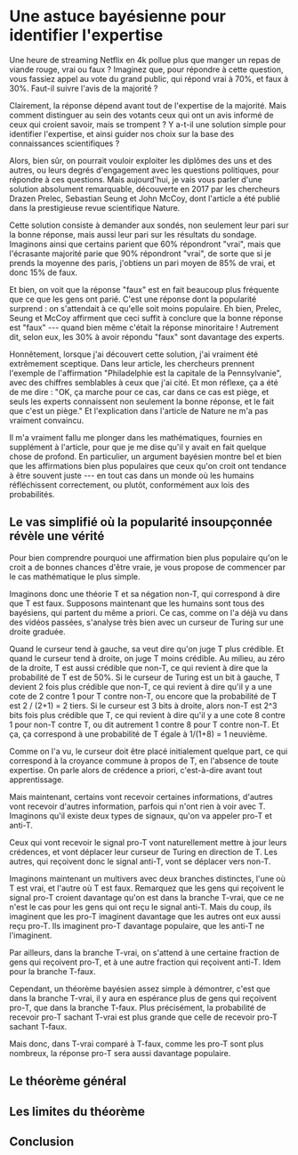 # Une astuce bayésienne pour identifier l'expertise

Une heure de streaming Netflix en 4k pollue plus 
que manger un repas de viande rouge, vrai ou faux ?
Imaginez que, pour répondre à cette question, 
vous fassiez appel au vote du grand public,
qui répond vrai à 70%, et faux à 30%.
Faut-il suivre l'avis de la majorité ?

Clairement, la réponse dépend avant tout de l'expertise de la majorité.
Mais comment distinguer au sein des votants ceux qui ont un avis informé
de ceux qui croient savoir, mais se trompent ?
Y a-t-il une solution simple pour identifier l'expertise,
et ainsi guider nos choix sur la base des connaissances scientifiques ?

Alors, bien sûr, on pourrait vouloir exploiter les diplômes des uns et des autres,
ou leurs degrés d'engagement avec les questions politiques,
pour répondre à ces questions.
Mais aujourd'hui, je vais vous parler d'une solution absolument remarquable,
découverte en 2017 par les chercheurs Drazen Prelec, Sebastian Seung et John McCoy,
dont l'article a été publié dans la prestigieuse revue scientifique Nature.

Cette solution consiste à demander aux sondés,
non seulement leur pari sur la bonne réponse,
mais aussi leur pari sur les résultats du sondage.
Imaginons ainsi que certains parient que 60% répondront "vrai",
mais que l'écrasante majorité parie que 90% répondront "vrai",
de sorte que si je prends la moyenne des paris, 
j'obtiens un pari moyen de 85% de vrai, et donc 15% de faux.

Et bien, on voit que la réponse "faux" est en fait beaucoup plus fréquente
que ce que les gens ont parié.
C'est une réponse dont la popularité surprend :
on s'attendait à ce qu'elle soit moins populaire.
Eh bien, Prelec, Seung et McCoy affirment que ceci suffit à conclure
que la bonne réponse est "faux" --- quand bien même c'était la réponse minoritaire !
Autrement dit, selon eux, les 30% à avoir répondu "faux" sont davantage des experts.

Honnêtement, lorsque j'ai découvert cette solution,
j'ai vraiment été extrêmement sceptique.
Dans leur article, les chercheurs prennent l'exemple de l'affirmation 
"Philadelphie est la capitale de la Pennsylvanie",
avec des chiffres semblables à ceux que j'ai cité.
Et mon réflexe, ça a été de me dire : 
"OK, ça marche pour ce cas, car dans ce cas est piège,
et seuls les experts connaissent non seulement la bonne réponse, 
et le fait que c'est un piège."
Et l'explication dans l'article de Nature ne m'a pas vraiment convaincu.

Il m'a vraiment fallu me plonger dans les mathématiques, 
fournies en supplément à l'article,
pour que je me dise qu'il y avait en fait quelque chose de profond.
En particulier, un argument bayésien montre bel et bien 
que les affirmations bien plus populaires que ceux qu'on croit
ont tendance à être souvent juste ---
en tout cas dans un monde où les humains réfléchissent correctement,
ou plutôt, conformément aux lois des probabilités.


## Le vas simplifié où la popularité insoupçonnée révèle une vérité

Pour bien comprendre 
pourquoi une affirmation bien plus populaire qu'on le croit
a de bonnes chances d'être vraie,
je vous propose de commencer par le cas mathématique le plus simple.

Imaginons donc une théorie T et sa négation non-T,
qui correspond à dire que T est faux.
Supposons maintenant que les humains sont tous des bayésiens,
qui partent du même a priori.
Ce cas, comme on l'a déjà vu dans des vidéos passées,
s'analyse très bien avec un curseur de Turing sur une droite graduée.

Quand le curseur tend à gauche, sa veut dire qu'on juge T plus crédible.
Et quand le curseur tend à droite, on juge T moins crédible.
Au milieu, au zéro de la droite, T est aussi crédible que non-T,
ce qui revient à dire que la probabilité de T est de 50%.
Si le curseur de Turing est un bit à gauche,
T devient 2 fois plus crédible que non-T,
ce qui revient à dire qu'il y a une cote de 2 contre 1 pour T contre non-T,
ou encore que la probabilité de T est 2 / (2+1) = 2 tiers.
Si le curseur est 3 bits à droite,
alors non-T est 2^3 bits fois plus crédible que T,
ce qui revient à dire qu'il y a une cote 8 contre 1 pour non-T contre T,
ou dit autrement 1 contre 8 pour T contre non-T.
Et ça, ça correspond à une probabilité de T égale à 1/(1+8) = 1 neuvième.

Comme on l'a vu, le curseur doit être placé initialement quelque part,
ce qui correspond à la croyance commune à propos de T,
en l'absence de toute expertise.
On parle alors de crédence a priori, c'est-à-dire avant tout apprentissage.

Mais maintenant, certains vont recevoir certaines informations,
d'autres vont recevoir d'autres information,
parfois qui n'ont rien à voir avec T.
Imaginons qu'il existe deux types de signaux,
qu'on va appeler pro-T et anti-T.

Ceux qui vont recevoir le signal pro-T vont naturellement mettre à jour leurs crédences,
et vont déplacer leur curseur de Turing en direction de T.
Les autres, qui reçoivent donc le signal anti-T, vont se déplacer vers non-T.

Imaginons maintenant un multivers avec deux branches distinctes, 
l'une où T est vrai, et l'autre où T est faux.
Remarquez que les gens qui reçoivent le signal pro-T 
croient davantage qu'on est dans la branche T-vrai,
que ce ne n'est le cas pour les gens qui ont reçu le signal anti-T.
Mais du coup, ils imaginent que les pro-T imaginent davantage
que les autres ont eux aussi reçu pro-T.
Ils imaginent pro-T davantage populaire, que les anti-T ne l'imaginent.

Par ailleurs, dans la branche T-vrai,
on s'attend à une certaine fraction de gens qui reçoivent pro-T,
et à une autre fraction qui reçoivent anti-T.
Idem pour la branche T-faux.

Cependant, un théorème bayésien assez simple à démontrer,
c'est que dans la branche T-vrai,
il y aura en espérance plus de gens qui reçoivent pro-T,
que dans la branche T-faux.
Plus précisément, la probabilité de recevoir pro-T sachant T-vrai
est plus grande que celle de recevoir pro-T sachant T-faux.

Mais donc, dans T-vrai comparé à T-faux,
comme les pro-T sont plus nombreux,
la réponse pro-T sera aussi davantage populaire.


## Le théorème général



## Les limites du théorème



## Conclusion


